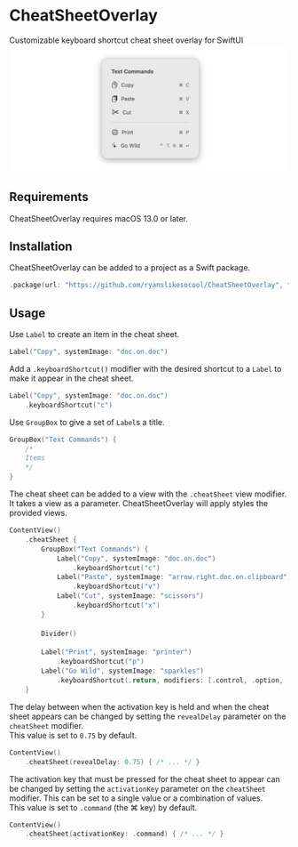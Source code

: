 # CheatSheetOverlay
Customizable keyboard shortcut cheat sheet overlay for SwiftUI\
![A preview of the cheat sheet, displaying multiple keyboard shortcut items in a vertical list](images~/preview.png)

## Requirements
CheatSheetOverlay requires macOS 13.0 or later.

## Installation
CheatSheetOverlay can be added to a project as a Swift package.
```swift
.package(url: "https://github.com/ryanslikesocool/CheatSheetOverlay", from: "0.2.0"),
```

## Usage
Use `Label` to create an item in the cheat sheet.
```swift
Label("Copy", systemImage: "doc.on.doc")
```

Add a `.keyboardShortcut()` modifier with the desired shortcut to a `Label` to make it appear in the cheat sheet.
```swift
Label("Copy", systemImage: "doc.on.doc")
	.keyboardShortcut("c")
```

Use `GroupBox` to give a set of `Label`s a title.
```swift
GroupBox("Text Commands") {
	/*
	Items
	*/
}
```

The cheat sheet can be added to a view with the `.cheatSheet` view modifier.  It takes a view as a parameter.  CheatSheetOverlay will apply styles the provided views.
```swift
ContentView()
	.cheatSheet {
		GroupBox("Text Commands") {
			Label("Copy", systemImage: "doc.on.doc")
				.keyboardShortcut("c")
			Label("Paste", systemImage: "arrow.right.doc.on.clipboard")
				.keyboardShortcut("v")
			Label("Cut", systemImage: "scissors")
				.keyboardShortcut("x")
		}

		Divider()

		Label("Print", systemImage: "printer")
			.keyboardShortcut("p")
		Label("Go Wild", systemImage: "sparkles")
			.keyboardShortcut(.return, modifiers: [.control, .option, .shift, .command])
	}
```

The delay between when the activation key is held and when the cheat sheet appears can be changed by setting the `revealDelay` parameter on the `cheatSheet` modifier.\
This value is set to `0.75` by default.
```swift
ContentView()
	.cheatSheet(revealDelay: 0.75) { /* ... */ }
```

The activation key that must be pressed for the cheat sheet to appear can be changed by setting the `activationKey` parameter on the `cheatSheet` modifier.  This can be set to a single value or a combination of values.\
This value is set to `.command` (the ⌘ key) by default.
```swift
ContentView()
	.cheatSheet(activationKey: .command) { /* ... */ }
```
